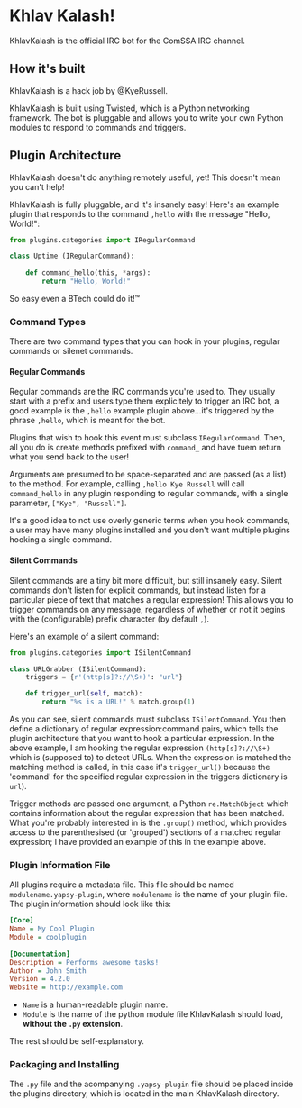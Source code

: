 # Khlav Kalash!

KhlavKalash is the official IRC bot for the ComSSA IRC channel. 

## How it's built
KhlavKalash is a hack job by @KyeRussell.

KhlavKalash is built using Twisted, which is a Python networking framework. The
bot is pluggable and allows you to write your own Python modules to respond to
commands and triggers.

## Plugin Architecture 
KhlavKalash doesn't do anything remotely useful, yet! This doesn't mean you can't help!

KhlavKalash is fully pluggable, and it's insanely easy! Here's an example plugin that
responds to the command `,hello` with the message "Hello, World!":
```python
from plugins.categories import IRegularCommand

class Uptime (IRegularCommand):
	
	def command_hello(this, *args):
		return "Hello, World!"

```

So easy even a BTech could do it!™

### Command Types
There are two command types that you can hook in your plugins, regular commands or
silenet commands.

#### Regular Commands
Regular commands are the IRC commands you're used to. They usually start with a prefix
and users type them explicitely to trigger an IRC bot, a good example is the `,hello`
example plugin above...it's triggered by the phrase `,hello`, which is meant for the bot.

Plugins that wish to hook this event must subclass `IRegularCommand`. Then, all you do is
create methods prefixed with `command_` and have tuem return what you send back to the user!

Arguments are presumed to be space-separated and are passed (as a list) to the method. For
example, calling `,hello Kye Russell` will call `command_hello` in any plugin responding to
regular commands, with a single parameter, `["Kye", "Russell"]`.

It's a good idea to not use overly generic terms when you hook commands, a user may have many
plugins installed and you don't want multiple plugins hooking a single command.

#### Silent Commands
Silent commands are a tiny bit more difficult, but still insanely easy. Silent commands don't
listen for explicit commands, but instead listen for a particular piece of text that matches
a regular expression! This allows you to trigger commands on any message, regardless of whether
or not it begins with the (configurable) prefix character (by default `,`).

Here's an example of a silent command:
```python
from plugins.categories import ISilentCommand

class URLGrabber (ISilentCommand):
    triggers = {r'(http[s]?://\S+)': "url"}

    def trigger_url(self, match):
        return "%s is a URL!" % match.group(1)
```

As you can see, silent commands must subclass `ISilentCommand`. You then define a dictionary of
regular expression:command pairs, which tells the plugin architecture that you want to hook a
particular expression. In the above example, I am hooking the regular expression `(http[s]?://\S+)`
which is (supposed to) to detect URLs. When the expression is matched the matching method is called,
in this case it's `trigger_url()` because the 'command' for the specified regular expression in
the triggers dictionary is `url`).

Trigger methods are passed one argument, a Python `re.MatchObject` which contains information about the
regular expression that has been matched. What you're probably interested in is the `.group()` method, 
which provides access to the parenthesised (or 'grouped') sections of a matched regular expression; I
have provided an example of this in the example above.

### Plugin Information File
All plugins require a metadata file. This file should be named `modulename.yapsy-plugin`, where `modulename`
is the name of your plugin file. The plugin information should look like this:
```ini
[Core]
Name = My Cool Plugin
Module = coolplugin
   
[Documentation]
Description = Performs awesome tasks!
Author = John Smith
Version = 4.2.0
Website = http://example.com
```

- `Name` is a human-readable plugin name.
- `Module` is the name of the python module file KhlavKalash should load, **without the `.py` extension**.

The rest should be self-explanatory.

### Packaging and Installing
The `.py` file and the acompanying `.yapsy-plugin` file should be placed inside the plugins directory,
which is located in the main KhlavKalash directory.